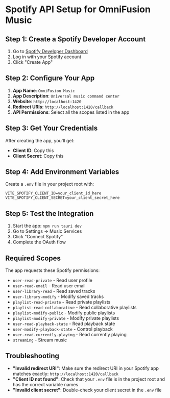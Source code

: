 # Spotify API Setup for OmniFusion Music

## Step 1: Create a Spotify Developer Account

1. Go to [Spotify Developer Dashboard](https://developer.spotify.com/dashboard)
2. Log in with your Spotify account
3. Click "Create App"

## Step 2: Configure Your App

1. **App Name**: `OmniFusion Music`
2. **App Description**: `Universal music command center`
3. **Website**: `http://localhost:1420`
4. **Redirect URIs**: `http://localhost:1420/callback`
5. **API Permissions**: Select all the scopes listed in the app

## Step 3: Get Your Credentials

After creating the app, you'll get:
- **Client ID**: Copy this
- **Client Secret**: Copy this

## Step 4: Add Environment Variables

Create a `.env` file in your project root with:

```env
VITE_SPOTIFY_CLIENT_ID=your_client_id_here
VITE_SPOTIFY_CLIENT_SECRET=your_client_secret_here
```

## Step 5: Test the Integration

1. Start the app: `npm run tauri dev`
2. Go to Settings → Music Services
3. Click "Connect Spotify"
4. Complete the OAuth flow

## Required Scopes

The app requests these Spotify permissions:
- `user-read-private` - Read user profile
- `user-read-email` - Read user email
- `user-library-read` - Read saved tracks
- `user-library-modify` - Modify saved tracks
- `playlist-read-private` - Read private playlists
- `playlist-read-collaborative` - Read collaborative playlists
- `playlist-modify-public` - Modify public playlists
- `playlist-modify-private` - Modify private playlists
- `user-read-playback-state` - Read playback state
- `user-modify-playback-state` - Control playback
- `user-read-currently-playing` - Read currently playing
- `streaming` - Stream music

## Troubleshooting

- **"Invalid redirect URI"**: Make sure the redirect URI in your Spotify app matches exactly: `http://localhost:1420/callback`
- **"Client ID not found"**: Check that your `.env` file is in the project root and has the correct variable names
- **"Invalid client secret"**: Double-check your client secret in the `.env` file 